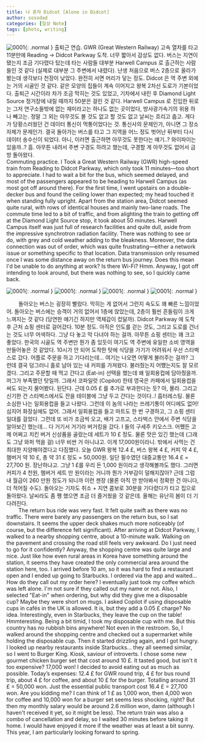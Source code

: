 ```yaml
---
title: 나 혼자 Didcot [Alone in Didcot]
author: sosodad
categories: [일상 Note]
tags: [photo, writing]
---
```


![0001](https://onedrive.live.com/embed?resid=F96DE3EAE83811FB%2182974&authkey=%21AI0y3qaFhOpFBU8&width=1024){: .normal }
출퇴근 연습. GWR (Great Western Railway) 고속 열차를 타고 11분만에 Reading -> Didcot Parkway 도착. 너무 짧아서 감상도 없다. 버스는 지연이 됐는지 조금 기다렸다 탔는데 타는 사람들 대부분 Harwell Campus 로 출근하는 사람들인 것 같다 (실제로 대부분 그 주변에서 내렸다). 난생 처음으로 버스 2층으로 올라가봤는데 생각보다 천장이 낮았다. 완전히 서면 머리가 닿는 정도. Didcot 은 역 주변 외에는 거의 시골인 것 같다. 같은 모양의 집들이 계속 이어지고 왕복 2차선 도로가 기본이었다. 출퇴근 시간이라 차가 조금 막히는 것도 있었고, 기차에서 내린 후 Diamond Light Source 정거장에 내릴 때까지 50분은 걸린 것 같다. Harwell Campus 로 진입한 뒤로는 그저 연구소들밖에 없는 재미라고는 하나도 없는 곳이었다, 방사광가속기의 위용 하나 빼고는. 정말 그 외는 아무것도 볼 것도 없고 할 것도 없고 날씨는 흐리고 춥고. 게다가 당황스러웠던 건 데이터 통신이 먹통이었다는 것. 통신사의 문제인가, 아니면 그 장소 자체가 문제인가. 결국 돌아가는 버스를 타고 그 지역을 어느 정도 벗어난 뒤부터 다시 데이터 송수신이 되었다. 아니, 이러면 출근하면 아무것도 못한다는 얘기..? 와이파이는 있을까..? 흠. 아무튼 내려서 주변 구경도 하려고 했는데, 구경할 게 아무것도 없어서 금방 돌아왔다.  
Commuting practice. I Took a Great Western Railway (GWR) high-speed train from Reading to Didcot Parkway, which only took 11 minutes—too short to appreciate. I had to wait a bit for the bus, which seemed delayed, and most of the passengers appeared to be heading to Harwell Campus (as most got off around there). For the first time, I went upstairs on a double-decker bus and found the ceiling lower than expected; my head touched it when standing fully upright. Apart from the station area, Didcot seemed quite rural, with rows of identical houses and mainly two-lane roads. The commute time led to a bit of traffic, and from alighting the train to getting off at the Diamond Light Source stop, it took about 50 minutes. Harwell Campus itself was just full of research facilities and quite dull, aside from the impressive synchrotron radiation facility. There was nothing to see or do, with grey and cold weather adding to the bleakness. Moreover, the data connection was out of order, which was quite frustrating—either a network issue or something specific to that location. Data transmission only resumed once I was some distance away on the return bus journey. Does this mean I'd be unable to do anything at work? Is there Wi-Fi? Hmm. Anyway, I got off intending to look around, but there was nothing to see, so I quickly came back.  

![0001](https://onedrive.live.com/embed?resid=F96DE3EAE83811FB%2182970&authkey=%21AA6gdYKe-yYypeY&height=1024){: .normal }
![0001](https://onedrive.live.com/embed?resid=F96DE3EAE83811FB%2182968&authkey=%21AFEnj_Vp1zkFxAo&height=1024){: .normal }
![0001](https://onedrive.live.com/embed?resid=F96DE3EAE83811FB%2182969&authkey=%21ABCBSqd3W9_jxNw&height=1024){: .normal }
![0001](https://onedrive.live.com/embed?resid=F96DE3EAE83811FB%2182971&authkey=%21ABrDiSb-orZ4inY&height=1024){: .normal }

&nbsp;&nbsp;&nbsp;&nbsp;&nbsp;&nbsp;&nbsp;&nbsp;돌아오는 버스는 굉장히 빨랐다. 막히는 게 없어서 그런지 속도도 꽤 빠른 느낌이었어. 돌아오는 버스에는 승객이 거의 없어서 1층에 앉았는데, 2층이 훨씬 흔들림이 크게 느껴지는 것 같다 (당연한 얘기긴 하지만 역체감이 컸달까). Didcot Parkway 에 도착 후 근처 쇼핑 센터로 걸어갔다. 10분 정도. 아직은 인도를 걷는 것도, 그리고 도로를 건너는 것도 너무 어색하다. 그냥 다 놓고 막 다녀야 하는 걸까. 아무튼 쇼핑 센터는 꽤 크고 좋았다. 한국의 시골도 역 주변만 뭔가 좀 있듯이 여기도 역 주변에 유일한 소비 영역을 만들어놓은 것 같았다. 10시가 안 되어 도착한 탓에 식당을 가기가 어려워서 우선 스타벅스로 갔다. 어플로 주문을 하고 기다리는데... 여기는 나오면 어떻게 불러주는 걸까? 그런데 결국 덩그러니 홀로 남아 있는 내 커피를 가져왔다. 불러줬는지 어쨌는지도 잘 모르겠다. 그리고 주문할 때 먹고 간다고 (Eat-in) 선택을 했는데 왜 일회용컵에 담아줬을까. 머그가 부족했던 탓일까. 그래서 코파일럿 (Copilot) 한테 영국은 카페에서 일회용컵을 써도 되는지 물어봤다. 된단다. 근데 0.05 £ 를 추가로 부과한다는 듯? 아, 몰라. 그리고 신기한 건 스타벅스에서도 잔을 테이블에 그냥 두고 간다는 것이다..! 흠터레스팅. 물론 소심한 나는 일회용컵을 들고 나왔다. 그런데 이 놈의 나라는 쓰레기통이 어디에도 없어! 심지어 화장실에도 없어. 그래서 일회용컵을 들고 마트도 한 번 구경하고, 그 쇼핑 센터 일대를 걸었다. 그런데 또 비가 조금씩 오고, 배가 고프고, 스타벅스 안에서 주변 식당을 알아보긴 했는데... 다 거기서 거기라 버거킹을 갔다. I 들의 구세주 키오스크. 어쨌든 고메 어쩌고 치킨 버거 신상품을 골랐는데 세트가 10 £ 정도. 물론 맛은 있긴 했는데 (그래도 그냥 와퍼 먹을 걸) 너무 비싼 거 아니냐고. 이게 17,000원이라니. 밖에서 사먹는 건 최대한 지양해야겠다고 다짐했다. 오늘 GWR 왕복 12.4 £, 버스 왕복 4 £, 커피 약 4 £, 햄버거 약 10 £, 총 약 31 £ 정도 = 50,000원. 일단 필수였던 대중교통만 16.4 £ = 27,700 원. 장난하냐고. 그냥 1 £를 우리 돈 1,000 원이라고 생각해볼까도 했다. 그러면 커피가 4 천원, 햄버거 세트 만 원이라는 거니까 뭔가 거부감이 덜해지잖아? 근데 그럼 내 월급이 260 만원 정도가 되니까 이런 젠장 (물론 아직 안 받아봐서 정확한 건 아니다, 더 적어질 수도). 돌아오는 기차도 취소 + 지연 콤보로 30분을 기다렸다가 타고 집으로 돌아왔다. 날씨라도 좀 쨍 했으면 조금 더 즐거웠을 것 같은데. 올해는 유난히 봄이 더 기다려진다.  
&nbsp;&nbsp;&nbsp;&nbsp;&nbsp;&nbsp;&nbsp;&nbsp;The return bus ride was very fast. It felt quite swift as there was no traffic. There were barely any passengers on the return bus, so I sat downstairs. It seems the upper deck shakes much more noticeably (of course, but the difference felt significant). After arriving at Didcot Parkway, I walked to a nearby shopping centre, about a 10-minute walk. Walking on the pavement and crossing the road still feels very awkward. Do I just need to go for it confidently? Anyway, the shopping centre was quite large and nice. Just like how even rural areas in Korea have something around the station, it seems they have created the only commercial area around the station here, too. I arrived before 10 am, so it was hard to find a restaurant open and I ended up going to Starbucks. I ordered via the app and waited... How do they call out my order here? I eventually just took my coffee which was left alone. I'm not sure if they called out my name or not. Also, I selected "Eat-in" when ordering, but why did they give me a disposable cup? Maybe they were short on mugs. I asked Copilot if using disposable cups in cafés in the UK is allowed. It is, but they add a 0.05 £ charge? No idea. Interestingly, even in Starbucks, they leave the cup on the table! Hmmteresting. Being a bit timid, I took my disposable cup with me. But this country has no rubbish bins anywhere! Not even in the restroom. So, I walked around the shopping centre and checked out a supermarket while holding the disposable cup. Then it started drizzling again, and I got hungry. I looked up nearby restaurants inside Starbucks... they all seemed similar, so I went to Burger King. Kiosk, saviour of introverts. I chose some new gourmet chicken burger set that cost around 10 £. It tasted good, but isn't it too expensive? 17,000 won! I decided to avoid eating out as much as possible. Today’s expenses: 12.4 £ for GWR round trip, 4 £ for bus round trip, about 4 £ for coffee, and about 10 £ for the burger. Totalling around 31 £ = 50,000 won. Just the essential public transport cost 16.4 £ = 27,700 won. Are you kidding me? I can think of 1 £ as 1,000 won, then 4,000 won for coffee and 10,000 won for a burger set seems less shocking, right? But then my monthly salary would be around 2.6 million won, damn (although I haven't received it yet, so it might be less). The return train was also a combo of cancellation and delay, so I waited 30 minutes before taking it home. I would have enjoyed it more if the weather was at least a bit sunny. This year, I am particularly looking forward to spring.